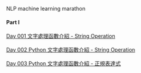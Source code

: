 
NLP machine learning marathon
#### Part I
[Day 001 文字處理函數介紹 - String Operation](https://github.com/inwater0929/Part1_NLP_marathon/blob/main/Day1-%20String%20operation/Day1-%20String%20operation%E4%BD%9C%E6%A5%AD.ipynb) 
<br><br>
[Day 002 Python 文字處理函數介紹 - String Operation]() 
<br><br>
[Day 003 Python 文字處理函數介紹 - 正規表達式]() 
